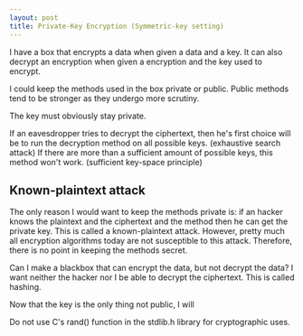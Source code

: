 ```yaml
---
layout: post
title: Private-Key Encryption (Symmetric-key setting)
---
```

I have a box that encrypts a data when given a data and a key. It can also decrypt an encryption when given a encryption and the key used to encrypt.

I could keep the methods used in the box private or public. Public methods tend to be stronger as they undergo more scrutiny.

The key must obviously stay private.

If an eavesdropper tries to decrypt the ciphertext, then he's first choice will be to  run the decryption method on all possible keys. (exhaustive search attack) If there are more than a sufficient amount of possible keys, this method won't work. (sufficient key-space principle)

## Known-plaintext attack
The only reason I would want to keep the methods private is: if an hacker knows the plaintext and the ciphertext and the method then he can get the private key. This is called a known-plaintext attack. However, pretty much all encryption algorithms today are not susceptible to this attack. Therefore, there is no point in keeping the methods secret.

Can I make a blackbox that can encrypt the data, but not decrypt the data? I want neither the hacker nor I be able to decrypt the ciphertext. This is called hashing.

Now that the key is the only thing not public, I will

Do not use C's rand() function in the stdlib.h library for cryptographic uses.
<!--stackedit_data:
eyJoaXN0b3J5IjpbNjcxMTU2MzgxLC0xMDc3MDEwNTI5LC0xOD
cyOTQyOTYxLC0xNjE3Nzg4NDkwLC0xMDA3NjEyODEzLDE3Njc5
MTAxMTUsMTMzNDQ3NjIyMSwtMjAxMzYwMzg5Miw1MzY5OTgzOD
RdfQ==
-->